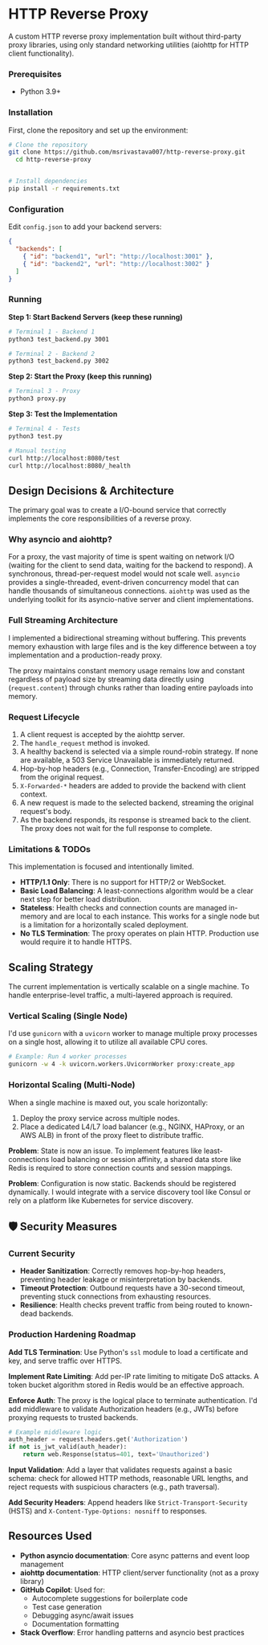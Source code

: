 # HTTP Reverse Proxy

A custom HTTP reverse proxy implementation built without third-party proxy libraries, using only standard networking utilities (aiohttp for HTTP client functionality).

### Prerequisites
- Python 3.9+

### Installation

First, clone the repository and set up the environment:

```bash
# Clone the repository
git clone https://github.com/msrivastava007/http-reverse-proxy.git
  cd http-reverse-proxy


# Install dependencies
pip install -r requirements.txt
```

### Configuration
Edit `config.json` to add your backend servers:
```json
{
  "backends": [
    { "id": "backend1", "url": "http://localhost:3001" },
    { "id": "backend2", "url": "http://localhost:3002" }
  ]
}
```

### Running

**Step 1: Start Backend Servers (keep these running)**
```bash
# Terminal 1 - Backend 1
python3 test_backend.py 3001

# Terminal 2 - Backend 2  
python3 test_backend.py 3002
```

**Step 2: Start the Proxy (keep this running)**
```bash
# Terminal 3 - Proxy
python3 proxy.py
```

**Step 3: Test the Implementation**
```bash
# Terminal 4 - Tests
python3 test.py

# Manual testing
curl http://localhost:8080/test
curl http://localhost:8080/_health
```

## Design Decisions & Architecture

The primary goal was to create a I/O-bound service that correctly implements the core responsibilities of a reverse proxy.

### Why asyncio and aiohttp?

For a proxy, the vast majority of time is spent waiting on network I/O (waiting for the client to send data, waiting for the backend to respond). A synchronous, thread-per-request model would not scale well. `asyncio` provides a single-threaded, event-driven concurrency model that can handle thousands of simultaneous connections. `aiohttp` was used as the underlying toolkit for its asyncio-native server and client implementations.

### Full Streaming Architecture

I implemented a bidirectional streaming without buffering. This prevents memory exhaustion with large files and is the key difference between a toy implementation and a production-ready proxy.

The proxy maintains constant memory usage remains low and constant regardless of payload size by streaming data directly using (`request.content`) through chunks rather than loading entire payloads into memory.

### Request Lifecycle

1. A client request is accepted by the aiohttp server.
2. The `handle_request` method is invoked.
3. A healthy backend is selected via a simple round-robin strategy. If none are available, a 503 Service Unavailable is immediately returned.
4. Hop-by-hop headers (e.g., Connection, Transfer-Encoding) are stripped from the original request.
5. `X-Forwarded-*` headers are added to provide the backend with client context.
6. A new request is made to the selected backend, streaming the original request's body.
7. As the backend responds, its response is streamed back to the client. The proxy does not wait for the full response to complete.

### Limitations & TODOs

This implementation is focused and intentionally limited.

- **HTTP/1.1 Only**: There is no support for HTTP/2 or WebSocket.
- **Basic Load Balancing**:  A least-connections algorithm would be a clear next step for better load distribution.
- **Stateless**: Health checks and connection counts are managed in-memory and are local to each instance. This works for a single node but is a limitation for a horizontally scaled deployment.
- **No TLS Termination**: The proxy operates on plain HTTP. Production use would require it to handle HTTPS.

## Scaling Strategy

The current implementation is vertically scalable on a single machine. To handle enterprise-level traffic, a multi-layered approach is required.

### Vertical Scaling (Single Node)

 I'd use `gunicorn` with a `uvicorn` worker to manage multiple proxy processes on a single host, allowing it to utilize all available CPU cores.

```bash
# Example: Run 4 worker processes
gunicorn -w 4 -k uvicorn.workers.UvicornWorker proxy:create_app
```

### Horizontal Scaling (Multi-Node)

When a single machine is maxed out, you scale horizontally:

1. Deploy the proxy service across multiple nodes.
2. Place a dedicated L4/L7 load balancer (e.g., NGINX, HAProxy, or an AWS ALB) in front of the proxy fleet to distribute traffic.

**Problem**: State is now an issue. To implement features like least-connections load balancing or session affinity, a shared data store like Redis is required to store connection counts and session mappings.

**Problem**: Configuration is now static. Backends should be registered dynamically. I would integrate with a service discovery tool like Consul or rely on a platform like Kubernetes for service discovery.

## 🛡️ Security Measures

### Current Security

- **Header Sanitization**: Correctly removes hop-by-hop headers, preventing header leakage or misinterpretation by backends.
- **Timeout Protection**: Outbound requests have a 30-second timeout, preventing stuck connections from exhausting resources.
- **Resilience**: Health checks prevent traffic from being routed to known-dead backends.

### Production Hardening Roadmap

**Add TLS Termination**: Use Python's `ssl` module to load a certificate and key, and serve traffic over HTTPS.

**Implement Rate Limiting**: Add per-IP rate limiting to mitigate DoS attacks. A token bucket algorithm stored in Redis would be an effective approach.

**Enforce Auth**: The proxy is the logical place to terminate authentication. I'd add middleware to validate Authorization headers (e.g., JWTs) before proxying requests to trusted backends.

```python
# Example middleware logic
auth_header = request.headers.get('Authorization')
if not is_jwt_valid(auth_header):
    return web.Response(status=401, text='Unauthorized')
```

**Input Validation**: Add a layer that validates requests against a basic schema: check for allowed HTTP methods, reasonable URL lengths, and reject requests with suspicious characters (e.g., path traversal).

**Add Security Headers**: Append headers like `Strict-Transport-Security` (HSTS) and `X-Content-Type-Options: nosniff` to responses.


## Resources Used

- **Python asyncio documentation**: Core async patterns and event loop management
- **aiohttp documentation**: HTTP client/server functionality (not as a proxy library)
- **GitHub Copilot**: Used for:
  - Autocomplete suggestions for boilerplate code
  - Test case generation
  - Debugging async/await issues
  - Documentation formatting
- **Stack Overflow**: Error handling patterns and asyncio best practices




